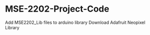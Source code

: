 # MSE-2202-Project-Code

Add MSE2202_Lib files to arduino library 
Download Adafruit Neopixel Library
